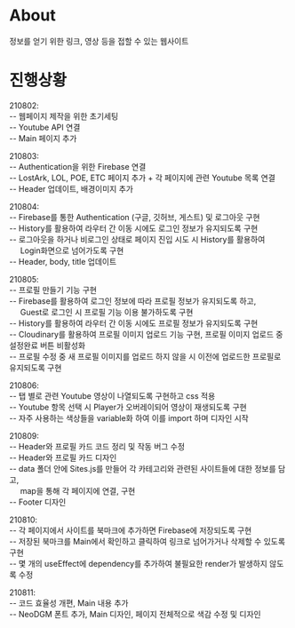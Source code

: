 # About
정보를 얻기 위한 링크, 영상 등을 접할 수 있는 웹사이트

# 진행상황
210802:  
-- 웹페이지 제작을 위한 초기세팅  
-- Youtube API 연결  
-- Main 페이지 추가

210803:  
-- Authentication을 위한 Firebase 연결  
-- LostArk, LOL, POE, ETC 페이지 추가 + 각 페이지에 관련 Youtube 목록 연결  
-- Header 업데이트, 배경이미지 추가  

210804:  
-- Firebase를 통한 Authentication (구글, 깃허브, 게스트) 및 로그아웃 구현  
-- History를 활용하여 라우터 간 이동 시에도 로그인 정보가 유지되도록 구현   
-- 로그아웃을 하거나 비로그인 상태로 페이지 진입 시도 시 History를 활용하여  
&nbsp;&nbsp;&nbsp;&nbsp;&nbsp;Login화면으로 넘어가도록 구현  
-- Header, body, title 업데이트  

210805:  
-- 프로필 만들기 기능 구현  
-- Firebase를 활용하여 로그인 정보에 따라 프로필 정보가 유지되도록 하고,  
&nbsp;&nbsp;&nbsp;&nbsp;&nbsp;Guest로 로그인 시 프로필 기능 이용 불가하도록 구현  
-- History를 활용하여 라우터 간 이동 시에도 프로필 정보가 유지되도록 구현  
-- Cloudinary를 활용하여 프로필 이미지 업로드 기능 구현, 프로필 이미지 업로드 중 설정완료 버튼 비활성화  
-- 프로필 수정 중 새 프로필 이미지를 업로드 하지 않을 시 이전에 업로드한 프로필로 유지되도록 구현  

210806:  
-- 탭 별로 관련 Youtube 영상이 나열되도록 구현하고 css 적용   
-- Youtube 항목 선택 시 Player가 오버레이되어 영상이 재생되도록 구현  
-- 자주 사용하는 색상들을 variable화 하여 이를 import 하며 디자인 시작  

210809:  
-- Header와 프로필 카드 코드 정리 및 작동 버그 수정  
-- Header와 프로필 카드 디자인  
-- data 폴더 안에 Sites.js를 만들어 각 카테고리와 관련된 사이트들에 대한 정보를 담고,  
&nbsp;&nbsp;&nbsp;&nbsp;&nbsp;map을 통해 각 페이지에 연결, 구현  
-- Footer 디자인  

210810:  
-- 각 페이지에서 사이트를 북마크에 추가하면 Firebase에 저장되도록 구현  
-- 저장된 북마크를 Main에서 확인하고 클릭하여 링크로 넘어가거나 삭제할 수 있도록 구현  
-- 몇 개의 useEffect에 dependency를 추가하여 불필요한 render가 발생하지 않도록 수정  

210811:  
-- 코드 효율성 개편, Main 내용 추가  
-- NeoDGM 폰트 추가, Main 디자인, 페이지 전체적으로 색감 수정 및 디자인  
